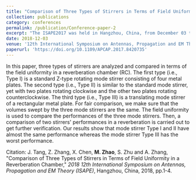 ```yaml
---
title: "Comparison of Three Types of Stirrers in Terms of Field Uniformity in a Reverberation Chamber"
collection: publications
category: conferences
permalink: /publication/Conference-paper-2
excerpt: "The ISAPE2017 was held in Hangzhou, China, from December 03 to 06, 2018."
date: 2018-12-03
venue: '12th International Symposium on Antennas, Propagation and EM Theory (ISAPE)'
paperurl: 'https://doi.org/10.1109/APCAP.2017.8420735'
---
```


In this paper, three types of stirrers are analyzed and compared in terms of the field uniformity in a reverberation chamber (RC). The first type (i.e., Type I) is a standard Z-type rotating mode stirrer consisting of four metal plates. The second type (i.e., Type II) is similar to the standard mode stirrer, yet with two plates rotating clockwise and the other two plates rotating counterclockwise. The third type (i.e., Type III) is a translating mode stirrer of a rectangular metal plate. For fair comparison, we make sure that the volumes swept by the three mode stirrers are the same. The field uniformity is used to compare the performances of the three mode stirrers. Then, a comparison of two stirrers' performances in a reverberation is carried out to get further verification. Our results show that mode stirrer Type I and II have almost the same performance whereas the mode stirrer Type III has the worst performance.

Citation: J. Tang, Z. Zhang, X. Chen, **M. Zhao**, S. Zhu and A. Zhang, &quot;Comparison of Three Types of Stirrers in Terms of Field Uniformity in a Reverberation Chamber,&quot; <i>2018 12th International Symposium on Antennas, Propagation and EM Theory (ISAPE)</i>, Hangzhou, China, 2018, pp.1-4.
